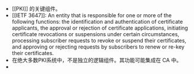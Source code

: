 - [[PKI]] 的关键组件。
- [[IETF 3647]]: An entity that is responsible for one or more of the following functions:  the identification and authentication of certificate applicants, the approval or rejection of certificate applications, initiating certificate revocations or suspensions under certain circumstances, processing subscriber requests to revoke or suspend their certificates, and approving or rejecting requests by subscribers to renew or re-key their certificates.
- 在绝大多数PKI系统中，不是独立的逻辑组件。其功能可能集成在 CA 中。
-